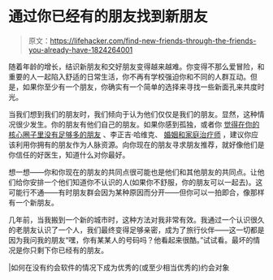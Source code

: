 # 通过你已经有的朋友找到新朋友

> 原文：<https://lifehacker.com/find-new-friends-through-the-friends-you-already-have-1824264001>

随着年龄的增长，结识新朋友和交好朋友变得越来越难。你变得不那么爱冒险，和重要的人一起陷入舒适的日常生活，你不再有学校强迫你和不同的人群互动。但是，如果你至少有一个朋友，你确实有一个简单的选择来寻找一些新面孔来共度时光。



当我们想到我们的朋友时，我们倾向于认为他们仅仅是我们的朋友。显然，这种情况很少发生。你的朋友有他们自己的朋友。如果你感到孤独，或者你 [觉得在你的核心圈子里没有足够多的朋友](https://lifehacker.com/this-is-how-many-friends-you-need-to-be-happy-1823425885) 、李正吉·哈维克、 [婚姻和家庭治疗师](http://www.dramieharwick.com/home.html) ，建议你应该利用你拥有的朋友作为人脉资源。向你现在的朋友寻求朋友推荐，就好像他们是你信任的好医生，知道什么对你最好。

想一想——你和你现在的朋友的共同点很可能也是他们和其他朋友的共同点。让他们给你安排一个他们知道你不认识的人(如果你不舒服，你的朋友可以一起去)。这可能行不通——有时朋友群会因为某种原因而分开——但你可以一拍即合，像那样有一个新朋友。

几年前，当我搬到一个新的城市时，这种方法对我非常有效。我通过一个认识很久的老朋友认识了一个人，我们最终变得足够亲密，成为了旅行伙伴——这一切都是因为我问我的朋友“嘿，你有某某人的号码吗？他看起来很酷。”试试看。最坏的情况是你只剩下你已经有的朋友。

|如何在没有约会软件的情况下成为优秀的(或至少相当优秀的)约会对象